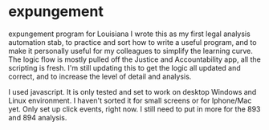 # expungement
expungement program for Louisiana
I wrote this as my first legal analysis automation stab, to practice and sort how to write a useful program, and to make it personally useful for my colleagues to simplify the learning curve. The logic flow is mostly pulled off the Justice and Accountability app, all the scripting is fresh. I'm still updating this to get the logic all updated and correct, and to increase the level of detail and analysis.

I used javascript. It is only tested and set to work on desktop Windows and Linux environment. I haven't sorted it for small screens or for Iphone/Mac yet. Only set up click events, right now. I still need to put in more for the 893 and 894 analysis.

